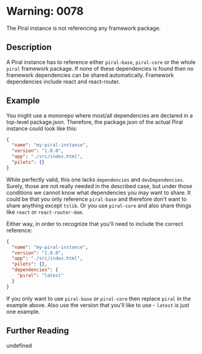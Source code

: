 # Warning: 0078

The Piral instance is not referencing any framework package.

## Description

A Piral instance has to reference either `piral-base`, `piral-core`
or the whole `piral` framework package. If none of these dependencies
is found then no framework dependencies can be shared automatically.
Framework dependencies include react and react-router.

## Example

You might use a monorepo where most/all dependencies are declared in
a top-level package.json. Therefore, the package.json of the actual
Piral instance could look like this:

```json
{
  "name": "my-piral-instance",
  "version": "1.0.0",
  "app": "./src/index.html",
  "pilets": {}
}
```

While perfectly valid, this one lacks `dependencies` and `devDependencies`.
Surely, those are not really needed in the described case, but under
those conditions we cannot know what dependencies you may want to share. It
could be that you only reference `piral-base` and therefore don't want to
share anything except `tslib`. Or you use `piral-core` and also share things
like `react` or `react-router-dom`.

Either way, in order to recognize that you'll need to include the correct
reference:

```json
{
  "name": "my-piral-instance",
  "version": "1.0.0",
  "app": "./src/index.html",
  "pilets": {},
  "dependencies": {
    "piral": "latest"
  }
}
```

If you only want to use `piral-base` or `piral-core` then replace `piral` in
the example above. Also use the version that you'll like to use - `latest`
is just one example.

## Further Reading

undefined
